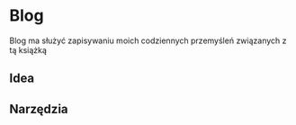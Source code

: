 # Blog
Blog ma służyć zapisywaniu moich codziennych przemyśleń związanych z tą książką

## Idea

## Narzędzia


